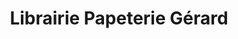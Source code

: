 ---
title: "Librairie Papeterie Gérard"
url: /saint-denis/librairie-papeterie-gerard/
shop: Bücher
---